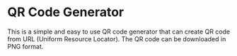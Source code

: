 # QR Code Generator

This is a simple and easy to use QR code generator that can create QR code from URL (Uniform Resource Locator). The QR code can be downloaded in PNG format.
